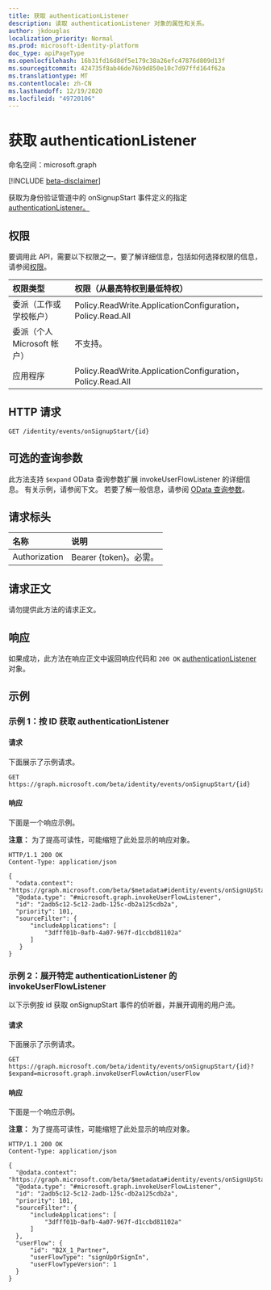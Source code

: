 ```yaml
---
title: 获取 authenticationListener
description: 读取 authenticationListener 对象的属性和关系。
author: jkdouglas
localization_priority: Normal
ms.prod: microsoft-identity-platform
doc_type: apiPageType
ms.openlocfilehash: 16b31fd16d8df5e179c38a26efc47876d809d13f
ms.sourcegitcommit: 424735f8ab46de76b9d850e10c7d97ffd164f62a
ms.translationtype: MT
ms.contentlocale: zh-CN
ms.lasthandoff: 12/19/2020
ms.locfileid: "49720106"
---
```

# <a name="get-authenticationlistener"></a>获取 authenticationListener

命名空间：microsoft.graph

[!INCLUDE [beta-disclaimer](../../includes/beta-disclaimer.md)]

获取为身份验证管道中的 onSignupStart 事件定义的指定[authenticationListener。](../resources/authenticationlistener.md)

## <a name="permissions"></a>权限

要调用此 API，需要以下权限之一。要了解详细信息，包括如何选择权限的信息，请参阅[权限](/graph/permissions-reference)。

|权限类型|权限（从最高特权到最低特权）|
|:---|:---|
|委派（工作或学校帐户）|Policy.ReadWrite.ApplicationConfiguration，Policy.Read.All|
|委派（个人 Microsoft 帐户）|不支持。|
|应用程序|Policy.ReadWrite.ApplicationConfiguration，Policy.Read.All|

## <a name="http-request"></a>HTTP 请求

<!-- {
  "blockType": "ignored"
}
-->

``` http
GET /identity/events/onSignupStart/{id}
```

## <a name="optional-query-parameters"></a>可选的查询参数

此方法支持 `$expand` OData 查询参数扩展 invokeUserFlowListener 的详细信息。 有关示例，请参阅下文。 若要了解一般信息，请参阅 [OData 查询参数](/graph/query-parameters)。

## <a name="request-headers"></a>请求标头

|名称|说明|
|:---|:---|
|Authorization|Bearer {token}。必需。|

## <a name="request-body"></a>请求正文

请勿提供此方法的请求正文。

## <a name="response"></a>响应

如果成功，此方法在响应正文中返回响应代码和 `200 OK` [authenticationListener](../resources/authenticationlistener.md) 对象。

## <a name="examples"></a>示例

### <a name="example-1-get-an-authenticationlistener-by-id"></a>示例 1：按 ID 获取 authenticationListener

#### <a name="request"></a>请求

下面展示了示例请求。

<!-- {
  "blockType": "request",
  "name": "get_authenticationlistener"
}
-->

``` http
GET https://graph.microsoft.com/beta/identity/events/onSignupStart/{id}
```

#### <a name="response"></a>响应

下面是一个响应示例。

**注意：** 为了提高可读性，可能缩短了此处显示的响应对象。
<!-- {
  "blockType": "response",
  "truncated": true,
  "@odata.type": "microsoft.graph.authenticationListener"
}
-->

``` http
HTTP/1.1 200 OK
Content-Type: application/json

{
  "odata.context": "https://graph.microsoft.com/beta/$metadata#identity/events/onSignUpStart/$entity",
  "@odata.type": "#microsoft.graph.invokeUserFlowListener",
  "id": "2adb5c12-5c12-2adb-125c-db2a125cdb2a",
  "priority": 101,
  "sourceFilter": {
      "includeApplications": [
          "3dfff01b-0afb-4a07-967f-d1ccbd81102a"
      ]
   }
}
```

### <a name="example-2-expand-invokeuserflowlistener-for-a-specific-authenticationlistener"></a>示例 2：展开特定 authenticationListener 的 invokeUserFlowListener

以下示例按 id 获取 onSignupStart 事件的侦听器，并展开调用的用户流。

#### <a name="request"></a>请求

下面展示了示例请求。

<!-- {
  "blockType": "request",
  "name": "get_authenticationlistener_invokeuserflowlistener"
}
-->

``` http
GET https://graph.microsoft.com/beta/identity/events/onSignupStart/{id}?$expand=microsoft.graph.invokeUserFlowAction/userFlow
```

#### <a name="response"></a>响应

下面是一个响应示例。

**注意：** 为了提高可读性，可能缩短了此处显示的响应对象。
<!-- {
  "blockType": "response",
  "truncated": true,
  "@odata.type": "microsoft.graph.invokeUserFlowListener"
}
-->

``` http
HTTP/1.1 200 OK
Content-Type: application/json

{
  "@odata.context": "https://graph.microsoft.com/beta/$metadata#identity/events/onSignUpStart(microsoft.graph.invokeUserFlowListener/userFlow())/$entity",
  "@odata.type": "#microsoft.graph.invokeUserFlowListener",
  "id": "2adb5c12-5c12-2adb-125c-db2a125cdb2a",
  "priority": 101,
  "sourceFilter": {
      "includeApplications": [
          "3dfff01b-0afb-4a07-967f-d1ccbd81102a"
      ]
  },
  "userFlow": {
      "id": "B2X_1_Partner",
      "userFlowType": "signUpOrSignIn",
      "userFlowTypeVersion": 1
  }
}
```

<!-- {
  "type": "#page.annotation",
  "description": "Get authenticationListener",
  "keywords": "",
  "section": "documentation",
  "tocPath": "",
  "suppressions": [
    "Error: get_authenticationlistener_invokeuserflowlistener/userFlow/userFlowTypeVersion:\r\n      Expected type Single but actual was Int64. Property: userFlowTypeVersion, actual value: '1'",
    "Error: get_authenticationlistener_invokeuserflowlistener/userFlow/userFlowTypeVersion:\r\n      Expected type Single but actual was Int64. Property: userFlowTypeVersion, actual value: '1'"
  ]
}-->
